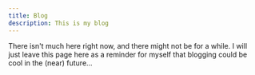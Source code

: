 ```yaml
---
title: Blog
description: This is my blog
---
```


There isn't much here right now, and there might not be for a while. I will just leave this page here as a reminder for myself that blogging could
be cool in the (near) future...
